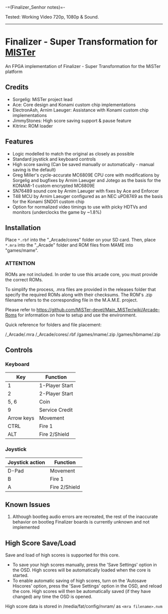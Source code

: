 -=(Finalizer_Senhor notes)=-

Tested: Working Video 720p, 1080p & Sound.

___
# Finalizer - Super Transformation for [MISTer](https://github.com/MiSTer-devel/Main_MiSTer/wiki)
An FPGA implementation of Finalizer - Super Transformation for the MiSTer platform

## Credits
- Sorgelig: MiSTer project lead
- Ace: Core design and Konami custom chip implementations
- ElectronAsh, Arnim Laeuger: Assistance with Konami custom chip implementations
- JimmyStones: High score saving support & pause feature
- Kitrinx: ROM loader

## Features
- Logic modelled to match the original as closely as possible
- Standard joystick and keyboard controls
- High score saving (Can be saved manually or automatically - manual saving is the default)
- Greg Miller's cycle-accurate MC6809E CPU core with modifications by Sorgelig and bugfixes by Arnim Laeuger and Jotego as the basis for the KONAMI-1 custom encrypted MC6809E
- SN76489 sound core by Arnim Laeuger with fixes by Ace and Enforcer
- T48 MCU by Arnim Laeuger configured as an NEC uPD8749 as the basis for the Konami SND01 custom chip
- Option for normalized video timings to use with picky HDTVs and monitors (underclocks the game by ~1.8%)

## Installation
Place `*.rbf` into the "_Arcade/cores" folder on your SD card.  Then, place `*.mra` into the "_Arcade" folder and ROM files from MAME into "games/mame".

### ****ATTENTION****
ROMs are not included. In order to use this arcade core, you must provide the correct ROMs.

To simplify the process, .mra files are provided in the releases folder that specify the required ROMs along with their checksums.  The ROM's .zip filename refers to the corresponding file in the M.A.M.E. project.

Please refer to https://github.com/MiSTer-devel/Main_MiSTer/wiki/Arcade-Roms for information on how to setup and use the environment.

Quick reference for folders and file placement:

/_Arcade/<game name>.mra
/_Arcade/cores/<game rbf>.rbf
/games/mame/<mame rom>.zip
/games/hbmame/<hbmame rom>.zip

## Controls
### Keyboard
| Key | Function |
| --- | --- |
| 1 | 1-Player Start |
| 2 | 2-Player Start |
| 5, 6 | Coin |
| 9 | Service Credit |
| Arrow keys | Movement |
| CTRL | Fire 1 |
| ALT | Fire 2/Shield |

### Joystick
| Joystick action | Function |
| --- | --- |
| D-Pad | Movement |
| B | Fire 1 |
| A | Fire 2/Shield |

## Known Issues
1) Although bootleg audio errors are recreated, the rest of the inaccurate behavior on bootleg Finalizer boards is currently unknown and not implemented

## High Score Save/Load
Save and load of high scores is supported for this core.

- To save your high scores manually, press the 'Save Settings' option in the OSD.  High scores will be automatically loaded when the core is started.
- To enable automatic saving of high scores, turn on the 'Autosave Hiscores' option, press the 'Save Settings' option in the OSD, and reload the core.  High scores will then be automatically saved (if they have changed) any time the OSD is opened.

High score data is stored in /media/fat/config/nvram/ as ```<mra filename>.nvm```
